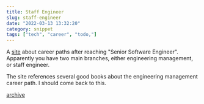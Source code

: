 ```yaml
---
title: Staff Engineer
slug: staff-engineer
date: "2022-03-13 13:32:20"
category: snippet
tags: ["tech", "career", "todo,"]
---
```


A [site](https://staffeng.com/) about career paths after reaching "Senior
Software Engineer". Apparently you have two main branches, either engineering
management, or staff engineer.

The site references several good books about the engineering management
career path. I should come back to this.

[archive](https://web.archive.org/web/20220313082116/https://staffeng.com/)
